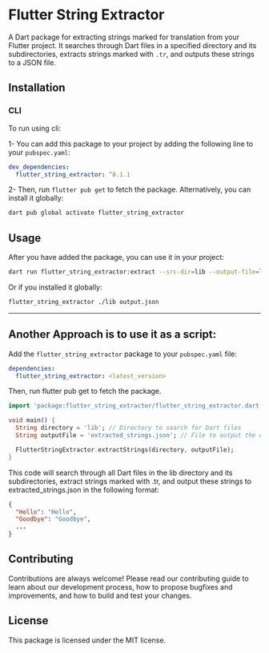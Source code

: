 # Flutter String Extractor

A Dart package for extracting strings marked for translation from your Flutter project. It searches through Dart files in a specified directory and its subdirectories, extracts strings marked with `.tr`, and outputs these strings to a JSON file.

## Installation

### CLI
To run using cli:

1- You can add this package to your project by adding the following line to your `pubspec.yaml`:

```yaml
dev_dependencies:
  flutter_string_extractor: ^0.1.1
```

2- Then, run `flutter pub get` to fetch the package.
Alternatively, you can install it globally:

```bash
dart pub global activate flutter_string_extractor
```
## Usage

After you have added the package, you can use it in your project:

```bash 
dart run flutter_string_extractor:extract --src-dir=lib --output-file=locale.json
```

Or if you installed it globally:

```bash
flutter_string_extractor ./lib output.json
```
---
## Another Approach is to use it as a script:



Add the `flutter_string_extractor` package to your `pubspec.yaml` file:

```yaml
dependencies:
  flutter_string_extractor: <latest_version>
```
Then, run flutter pub get to fetch the package.


```dart
import 'package:flutter_string_extractor/flutter_string_extractor.dart';

void main() {
  String directory = 'lib'; // Directory to search for Dart files
  String outputFile = 'extracted_strings.json'; // File to output the extracted strings

  FlutterStringExtractor.extractStrings(directory, outputFile);
}
```

This code will search through all Dart files in the lib directory and its subdirectories, extract strings marked with .tr, and output these strings to extracted_strings.json in the following format:

```json
{
  "Hello": "Hello",
  "Goodbye": "Goodbye",
  ...
}
```

## Contributing
Contributions are always welcome! Please read our contributing guide to learn about our development process, how to propose bugfixes and improvements, and how to build and test your changes.

## License
This package is licensed under the MIT license.
